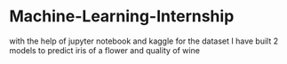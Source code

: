 # Machine-Learning-Internship
with the help of jupyter notebook and kaggle for the dataset I have built 2 models to predict iris of a flower and quality of wine 
